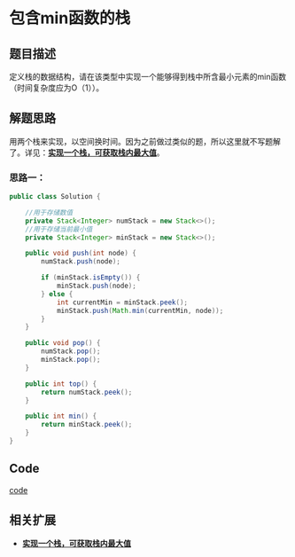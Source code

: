 # 包含min函数的栈

## 题目描述
定义栈的数据结构，请在该类型中实现一个能够得到栈中所含最小元素的min函数（时间复杂度应为O（1））。
## 解题思路
用两个栈来实现，以空间换时间。因为之前做过类似的题，所以这里就不写题解了。详见：[**实现一个栈，可获取栈内最大值**](Others/doc/实现一个栈，可获取栈内最大值.md)。
### 思路一：
```java
public class Solution {

    //用于存储数值
    private Stack<Integer> numStack = new Stack<>();
    //用于存储当前最小值
    private Stack<Integer> minStack = new Stack<>();

    public void push(int node) {
        numStack.push(node);

        if (minStack.isEmpty()) {
            minStack.push(node);
        } else {
            int currentMin = minStack.peek();
            minStack.push(Math.min(currentMin, node));
        }
    }

    public void pop() {
        numStack.pop();
        minStack.pop();
    }

    public int top() {
        return numStack.peek();
    }

    public int min() {
        return minStack.peek();
    }
}
```


## Code
[code](../code/Test20.java)<br/>

## 相关扩展
* [**实现一个栈，可获取栈内最大值**](Others/doc/实现一个栈，可获取栈内最大值.md)
